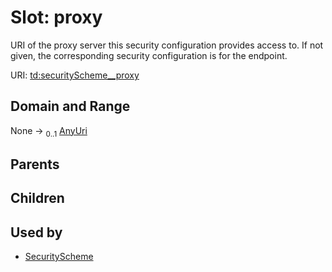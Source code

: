 
# Slot: proxy


URI of the proxy server this security configuration provides access to. If not given, the corresponding security configuration is for the endpoint.

URI: [td:securityScheme__proxy](https://www.w3.org/2019/wot/td#securityScheme__proxy)


## Domain and Range

None &#8594;  <sub>0..1</sub> [AnyUri](types/AnyUri.md)

## Parents


## Children


## Used by

 * [SecurityScheme](SecurityScheme.md)
